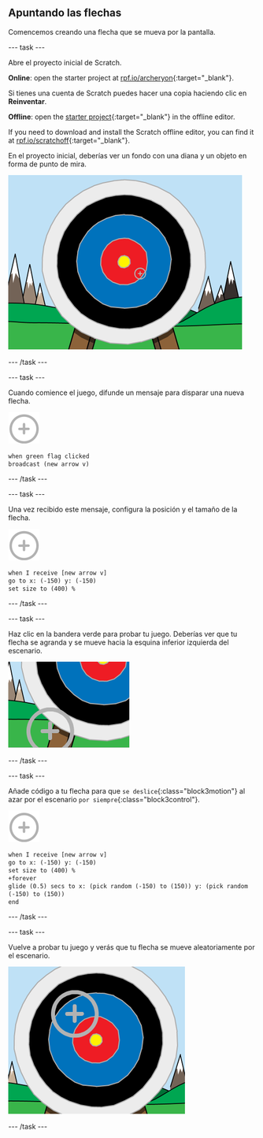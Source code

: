 ## Apuntando las flechas

Comencemos creando una flecha que se mueva por la pantalla.

\--- task \---

Abre el proyecto inicial de Scratch.

**Online**: open the starter project at [rpf.io/archeryon](https://rpf.io/archeryon){:target="_blank"}.

Si tienes una cuenta de Scratch puedes hacer una copia haciendo clic en **Reinventar**.

**Offline**: open the [starter project](https://rpf.io/p/en/archery-go){:target="_blank"} in the offline editor.

If you need to download and install the Scratch offline editor, you can find it at [rpf.io/scratchoff](https://rpf.io/scratchoff){:target="_blank"}.

En el proyecto inicial, deberías ver un fondo con una diana y un objeto en forma de punto de mira.

![proyectos iniciales](images/archery-starter.png)

\--- /task \---

\--- task \---

Cuando comience el juego, difunde un mensaje para disparar una nueva flecha.

![objeto objetivo](images/target-sprite.png)

```blocks3
when green flag clicked
broadcast (new arrow v)
```

\--- /task \---

\--- task \---

Una vez recibido este mensaje, configura la posición y el tamaño de la flecha.

![objeto objetivo](images/target-sprite.png)

```blocks3
when I receive [new arrow v]
go to x: (-150) y: (-150)
set size to (400) %
```

\--- /task \---

\--- task \---

Haz clic en la bandera verde para probar tu juego. Deberías ver que tu flecha se agranda y se mueve hacia la esquina inferior izquierda del escenario.

![objeto de objetivo más grande en la parte inferior izquierda del escenario](images/archery-start-test.png)

\--- /task \---

\--- task \---

Añade código a tu flecha para que `se deslice`{:class="block3motion"} al azar por el escenario `por siempre`{:class="block3control"}.

![objeto objetivo](images/target-sprite.png)

```blocks3
when I receive [new arrow v]
go to x: (-150) y: (-150)
set size to (400) %
+forever
glide (0.5) secs to x: (pick random (-150) to (150)) y: (pick random (-150) to (150))
end
```

\--- /task \---

\--- task \---

Vuelve a probar tu juego y verás que tu flecha se mueve aleatoriamente por el escenario.

![objetivo en una posición diferente](images/archery-glide-test.png)

\--- /task \---